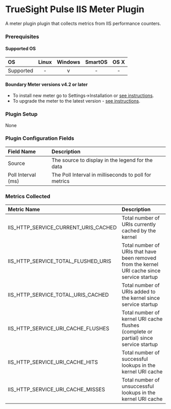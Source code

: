 # TrueSight Pulse IIS Meter Plugin

A meter plugin plugin that collects metrics from IIS performance counters.

### Prerequisites

#### Supported OS

|     OS    | Linux | Windows | SmartOS | OS X |
|:----------|:-----:|:-------:|:-------:|:----:|
| Supported |   -   |    v    |    -    |  -   |

#### Boundary Meter versions v4.2 or later

- To install new meter go to Settings->Installation or [see instructions](https://help.boundary.com/hc/en-us/sections/200634331-Installation).
- To upgrade the meter to the latest version - [see instructions](https://help.boundary.com/hc/en-us/articles/201573102-Upgrading-the-Boundary-Meter). 

### Plugin Setup

None

### Plugin Configuration Fields

|Field Name        |Description                                                                       |
|:-----------------|:---------------------------------------------------------------------------------|
|Source            |The source to display in the legend for the data                                  |
|Poll Interval (ms)|The Poll Interval in milliseconds to poll for metrics                             |
 
### Metrics Collected

| Metric Name                             | Description                                                                               |
|:----------------------------------------|:------------------------------------------------------------------------------------------|
|IIS\_HTTP\_SERVICE\_CURRENT\_URIS\_CACHED|Total number of URIs currently cached by the kernel                                        |
|IIS\_HTTP\_SERVICE\_TOTAL\_FLUSHED\_URIS |Total number of URIs that have been removed from the kernel URI cache since service startup|
|IIS\_HTTP\_SERVICE\_TOTAL\_URIS\_CACHED  |Total number of URIs added to the kernel since service startup                             |
|IIS\_HTTP\_SERVICE\_URI\_CACHE\_FLUSHES  |Total number of kernel URI cache flushes (complete or partial) since service startup       |
|IIS\_HTTP\_SERVICE\_URI\_CACHE\_HITS     |Total number of successful lookups in the kernel URI cache                                 |
|IIS\_HTTP\_SERVICE\_URI\_CACHE\_MISSES   |Total number of unsuccessful lookups in the kernel URI cache                               |
